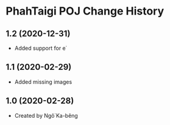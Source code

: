 PhahTaigi POJ Change History
====================

1.2 (2020-12-31)
----------------
* Added support for e͘

1.1 (2020-02-29)
----------------
* Added missing images

1.0 (2020-02-28)
----------------
* Created by Ngô͘ Ka-bêng

